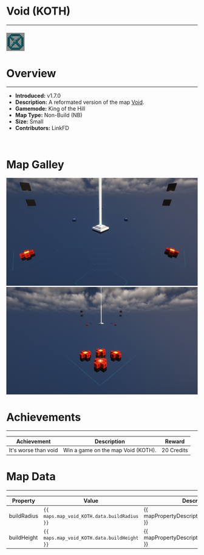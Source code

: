 <!-- replace _map_ with the actual map name -->
<!-- change gamemode type for the Map data description  -->
# Void (KOTH)

***

#### ![voidKOTHicon](../assets/maps/voidKOTH/voidKOTH-icon.jpg)

# Overview
***
- **Introduced:** v1.7.0
- **Description:** A reformated version of the map [Void](Void).
- **Gamemode:** King of the Hill
- **Map Type:** Non-Build (NB)
- **Size:** Small
- **Contributors:** LinkFD

<br />  

# Map Galley
![Void KOTH - Overview](../assets/maps/voidKOTH/voidKOTH-overview.jpg '')
![Void KOTH - Spawn](../assets/maps/voidKOTH/voidKOTH-spawn.jpg '')

# Achievements
***

| Achievement | Description | Reward |
| ----- | ----- | ------ |
| It's worse than void | Win a game on the map Void (KOTH). | 20 Credits |



# Map Data
***

| Property | Value | Description |
| ----------- | ----------- | ------ |
| buildRadius |`{{ maps.map_void_KOTH.data.buildRadius }}`| {{ mapPropertyDescriptions.buildRadius.koth }} |
| buildHeight |`{{ maps.map_void_KOTH.data.buildHeight }}`| {{ mapPropertyDescriptions.buildHeight.koth }} |